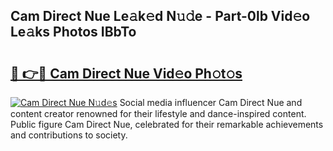 ## Cam Direct Nue Le𝚊k𝚎d N𝚞𝚍e - Part-0lb Vid𝚎o Le𝚊ks Photos IBbTo

# <h2><a href="http://fbanij.evod.top/?m=Cam+Direct+Nue">🔗 👉🔴 Cam Direct Nue Vid𝚎o Ph𝚘t𝚘s</a></h2>

[![Cam Direct Nue N𝚞d𝚎s](https://i.imgur.com/8V9OHl7.gif)](http://fbanij.evod.top/?m=Cam+Direct+Nue)
Social media influencer Cam Direct Nue and content creator renowned for their lifestyle and dance-inspired content. Public figure Cam Direct Nue, celebrated for their remarkable achievements and contributions to society. 
